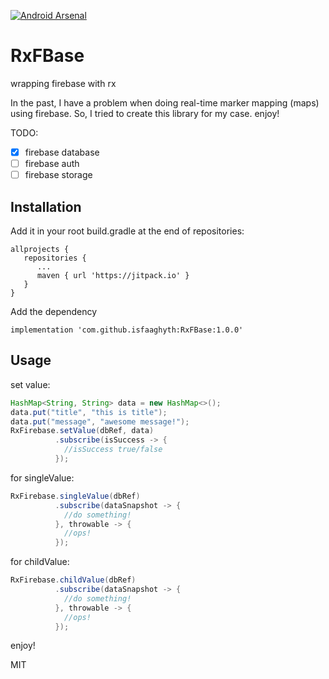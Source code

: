 [![Android Arsenal](https://img.shields.io/badge/Android%20Arsenal-RxFBase-brightgreen.svg?style=flat)](https://android-arsenal.com/details/1/6345)

# RxFBase
wrapping firebase with rx

In the past, I have a problem when doing real-time marker mapping (maps) using firebase. So, I tried to create this library for my case. enjoy!

TODO:
- [x] firebase database
- [ ] firebase auth
- [ ] firebase storage

## Installation
Add it in your root build.gradle at the end of repositories:

```
allprojects {
   repositories {
      ...
      maven { url 'https://jitpack.io' }
   }
}
```

Add the dependency

```
implementation 'com.github.isfaaghyth:RxFBase:1.0.0'
```

## Usage
set value:
```java
HashMap<String, String> data = new HashMap<>();
data.put("title", "this is title");
data.put("message", "awesome message!");
RxFirebase.setValue(dbRef, data)
          .subscribe(isSuccess -> {
            //isSuccess true/false
          });
```

for singleValue:
```java
RxFirebase.singleValue(dbRef)
          .subscribe(dataSnapshot -> {
            //do something!
          }, throwable -> {
            //ops!
          });
```
for childValue:
```java
RxFirebase.childValue(dbRef)
          .subscribe(dataSnapshot -> {
            //do something!
          }, throwable -> {
            //ops!
          });
```

enjoy!


MIT
